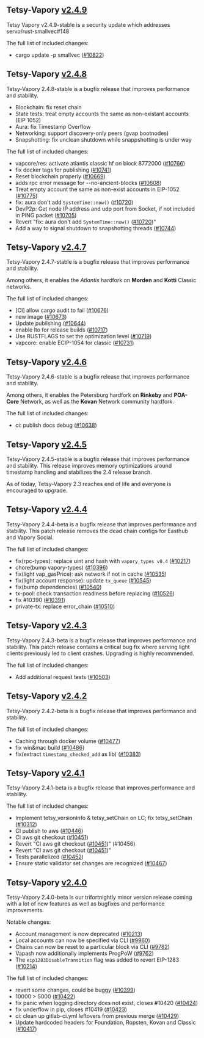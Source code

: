 ## Tetsy-Vapory [v2.4.9](https://github.com/openvapory/tetsy-vapory/releases/tag/v2.4.9)

Tetsy Vapory v2.4.9-stable is a security update which addresses servo/rust-smallvec#148

The full list of included changes:

* cargo update -p smallvec ([#10822](https://github.com/openvapory/tetsy-vapory/pull/10822))

## Tetsy-Vapory [v2.4.8](https://github.com/openvapory/tetsy-vapory/releases/tag/v2.4.8)

Tetsy-Vapory 2.4.8-stable is a bugfix release that improves performance and stability.

* Blockchain: fix reset chain
* State tests: treat empty accounts the same as non-existant accounts (EIP 1052)
* Aura: fix Timestamp Overflow
* Networking: support discovery-only peers (gvap bootnodes)
* Snapshotting: fix unclean shutdown while snappshotting is under way

The full list of included changes:

* vapcore/res: activate atlantis classic hf on block 8772000 ([#10766](https://github.com/openvapory/tetsy-vapory/pull/10766))
* fix docker tags for publishing ([#10741](https://github.com/openvapory/tetsy-vapory/pull/10741))
* Reset blockchain properly ([#10669](https://github.com/openvapory/tetsy-vapory/pull/10669))
* adds rpc error message for --no-ancient-blocks ([#10608](https://github.com/openvapory/tetsy-vapory/pull/10608))
* Treat empty account the same as non-exist accounts in EIP-1052 ([#10775](https://github.com/openvapory/tetsy-vapory/pull/10775))
* fix: aura don't add `SystemTime::now()` ([#10720](https://github.com/openvapory/tetsy-vapory/pull/10720))
* DevP2p: Get node IP address and udp port from Socket, if not included in PING packet ([#10705](https://github.com/openvapory/tetsy-vapory/pull/10705))
* Revert "fix: aura don't add `SystemTime::now()` ([#10720](https://github.com/openvapory/tetsy-vapory/pull/10720))"
* Add a way to signal shutdown to snapshotting threads ([#10744](https://github.com/openvapory/tetsy-vapory/pull/10744))

## Tetsy-Vapory [v2.4.7](https://github.com/openvapory/tetsy-vapory/releases/tag/v2.4.7)

Tetsy-Vapory 2.4.7-stable is a bugfix release that improves performance and stability.

Among others, it enables the _Atlantis_ hardfork on **Morden** and **Kotti** Classic networks.

The full list of included changes:

* [CI] allow cargo audit to fail ([#10676](https://github.com/openvapory/tetsy-vapory/pull/10676))
* new image ([#10673](https://github.com/openvapory/tetsy-vapory/pull/10673))
* Update publishing ([#10644](https://github.com/openvapory/tetsy-vapory/pull/10644))
* enable lto for release builds ([#10717](https://github.com/openvapory/tetsy-vapory/pull/10717))
* Use RUSTFLAGS to set the optimization level ([#10719](https://github.com/openvapory/tetsy-vapory/pull/10719))
* vapcore: enable ECIP-1054 for classic ([#10731](https://github.com/openvapory/tetsy-vapory/pull/10731))

## Tetsy-Vapory [v2.4.6](https://github.com/openvapory/tetsy-vapory/releases/tag/v2.4.6)

Tetsy-Vapory 2.4.6-stable is a bugfix release that improves performance and stability.

Among others, it enables the Petersburg hardfork on **Rinkeby** and **POA-Core** Network, as well as the **Kovan** Network community hardfork.

The full list of included changes:

* ci: publish docs debug ([#10638](https://github.com/openvapory/tetsy-vapory/pull/10638))

## Tetsy-Vapory [v2.4.5](https://github.com/openvapory/tetsy-vapory/releases/tag/v2.4.5)

Tetsy-Vapory 2.4.5-stable is a bugfix release that improves performance and stability. This release improves memory optimizations around timestamp handling and stabilizes the 2.4 release branch.

As of today, Tetsy-Vapory 2.3 reaches end of life and everyone is encouraged to upgrade.

## Tetsy-Vapory [v2.4.4](https://github.com/openvapory/tetsy-vapory/releases/tag/v2.4.4)

Tetsy-Vapory 2.4.4-beta is a bugfix release that improves performance and stability. This patch release removes the dead chain configs for Easthub and Vapory Social.

The full list of included changes:

* fix(rpc-types): replace uint and hash with `vapory_types v0.4` ([#10217](https://github.com/openvapory/tetsy-vapory/pull/10217))
* chore(bump vapory-types) ([#10396](https://github.com/openvapory/tetsy-vapory/pull/10396))
* fix(light vap_gasPrice): ask network if not in cache ([#10535](https://github.com/openvapory/tetsy-vapory/pull/10535))
* fix(light account response): update `tx_queue` ([#10545](https://github.com/openvapory/tetsy-vapory/pull/10545))
* fix(bump dependencies) ([#10540](https://github.com/openvapory/tetsy-vapory/pull/10540))
* tx-pool: check transaction readiness before replacing ([#10526](https://github.com/openvapory/tetsy-vapory/pull/10526))
* fix #10390 ([#10391](https://github.com/openvapory/tetsy-vapory/pull/10391))
* private-tx: replace error_chain ([#10510](https://github.com/openvapory/tetsy-vapory/pull/10510))

## Tetsy-Vapory [v2.4.3](https://github.com/openvapory/tetsy-vapory/releases/tag/v2.4.3)

Tetsy-Vapory 2.4.3-beta is a bugfix release that improves performance and stability. This patch release contains a critical bug fix where serving light clients previously led to client crashes. Upgrading is highly recommended.

The full list of included changes:

* Add additional request tests ([#10503](https://github.com/openvapory/tetsy-vapory/pull/10503))

## Tetsy-Vapory [v2.4.2](https://github.com/openvapory/tetsy-vapory/releases/tag/v2.4.2)

Tetsy-Vapory 2.4.2-beta is a bugfix release that improves performance and stability.

The full list of included changes:

* Сaching through docker volume ([#10477](https://github.com/openvapory/tetsy-vapory/pull/10477))
* fix win&mac build ([#10486](https://github.com/openvapory/tetsy-vapory/pull/10486))
* fix(extract `timestamp_checked_add` as lib) ([#10383](https://github.com/openvapory/tetsy-vapory/pull/10383))

## Tetsy-Vapory [v2.4.1](https://github.com/openvapory/tetsy-vapory/releases/tag/v2.4.1)

Tetsy-Vapory 2.4.1-beta is a bugfix release that improves performance and stability.

The full list of included changes:

* Implement tetsy_versionInfo & tetsy_setChain on LC; fix tetsy_setChain ([#10312](https://github.com/openvapory/tetsy-vapory/pull/10312))
* CI publish to aws ([#10446](https://github.com/openvapory/tetsy-vapory/pull/10446))
* CI aws git checkout ([#10451](https://github.com/openvapory/tetsy-vapory/pull/10451))
* Revert "CI aws git checkout ([#10451](https://github.com/openvapory/tetsy-vapory/pull/10451))" (#10456)
* Revert "CI aws git checkout ([#10451](https://github.com/openvapory/tetsy-vapory/pull/10451))"
* Tests parallelized ([#10452](https://github.com/openvapory/tetsy-vapory/pull/10452))
* Ensure static validator set changes are recognized ([#10467](https://github.com/openvapory/tetsy-vapory/pull/10467))

## Tetsy-Vapory [v2.4.0](https://github.com/openvapory/tetsy-vapory/releases/tag/v2.4.0)

Tetsy-Vapory 2.4.0-beta is our trifortnightly minor version release coming with a lot of new features as well as bugfixes and performance improvements.

Notable changes:
- Account management is now deprecated ([#10213](https://github.com/openvapory/tetsy-vapory/pull/10213))
- Local accounts can now be specified via CLI ([#9960](https://github.com/openvapory/tetsy-vapory/pull/9960))
- Chains can now be reset to a particular block via CLI ([#9782](https://github.com/openvapory/tetsy-vapory/pull/9782))
- Vapash now additionally implements ProgPoW ([#9762](https://github.com/openvapory/tetsy-vapory/pull/9762))
- The `eip1283DisableTransition` flag was added to revert EIP-1283 ([#10214](https://github.com/openvapory/tetsy-vapory/pull/10214))

The full list of included changes:

* revert some changes, could be buggy ([#10399](https://github.com/openvapory/tetsy-vapory/pull/10399))
* 10000 > 5000 ([#10422](https://github.com/openvapory/tetsy-vapory/pull/10422))
* fix panic when logging directory does not exist, closes #10420 ([#10424](https://github.com/openvapory/tetsy-vapory/pull/10424))
* fix underflow in pip, closes #10419 ([#10423](https://github.com/openvapory/tetsy-vapory/pull/10423))
* ci: clean up gitlab-ci.yml leftovers from previous merge ([#10429](https://github.com/openvapory/tetsy-vapory/pull/10429))
* Update hardcoded headers for Foundation, Ropsten, Kovan and Classic ([#10417](https://github.com/openvapory/tetsy-vapory/pull/10417))

